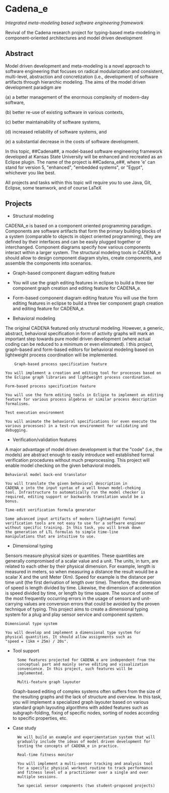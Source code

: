Cadena_e
========

_Integrated meta-modeling based software engineering framework_

Revival of the Cadena research project for typing-based meta-modeling
in component-oriented architectures and model driven development


Abstract
--------

Model driven development and meta-modeling is a novel approach to
software engineering that focuses on radical modularization and
consistent, multi-level, abstraction and concretization (i.e.,
development) of software artifacts through hierarchic modeling. The
aims of the model driven development paradigm are

(a) a better management of the enormous complexity of modern-day software,

(b) better re-use of existing software in various contexts,

(c) better maintainability of software systems,

(d) increased reliability of software systems, and

(e) a substantial decrease in the costs of software development.

In this topic, ##Cadena##, a model-based software engineering
framework developed at Kansas State University will be enhanced and
recreated as an Eclipse plugin. The name of the project is
##Cadena_e##, where 'e' can stand for version 5, "enhanced", "embedded
systems", or "Egypt", whichever you like best.

All projects and tasks within this topic will require you to use Java,
Git, Eclipse, some teamwork, and of course LaTeX

Projects
--------

* Structural modeling

CADENA_e is based on a component oriented programming
paradigm. Components are software artifacts that form the primary
building blocks of a system (comparable to objects in object oriented
programming), they are defined by their interfaces and can be easily
plugged together or interchanged. Component diagrams specify how
various components interact within a larger system. The structural
modeling tools in CADENA_e should allow to design component diagram
styles, create components, and assemble the components into scenarios.

+ Graph-based component diagram editing feature

+ You will use the graph editing features in eclipse to build a three tier component graph creation and editing feature for CADENA_e.

+ Form-based component diagram editing feature
You will use the form editing features in eclipse to build a three tier component graph creation and editing feature for CADENA_e.

* Behavioral modeling

The original CADENA featured only structural modeling. However, a
generic, abstract, behavioral specification in form of activity graphs
will mark an important step towards pure model driven development
(where actual coding can be reduced to a minimum or even
eliminated). I this project, graph-based and form-based editors for
behavioral modeling based on lightweight process coordination will be
implemented.

        Graph-based process specification feature

	You will implement a creation and editing tool for processes based on the Eclipse graph libraries and lightweight process coordination.

	Form-based process specification feature

	You will use the form editing tools in Eclipse to implement an editing feature for various process algebras or similar process description formalisms.

	Test execution environment

	You will animate the behavioral specifications (or even execute the various processes) in a test-run environment for validating and debugging.


* Verification/validation features

A major advantage of model driven development is that the "code"
(i.e., the models) are abstract enough to easily introduce well
established formal verification procedures without much
preprocessing. This project will enable model checking on the given
behavioral models.

	Behavioral model back-end translator

	You will translate the given behavioral description in
	CADENA_e into the input syntax of a well known model-cheking
	tool. Infrastructure to automatically run the model checker is
	required, editing support or backwards translation would be a
	bonus.

	Time-edit verification formula generator

	Some advanced input artifacts of modern lightweight formal
	verification tools are not easy to use for a software engineer
	without specific training. In this task, you will break down
	the generation of LTL formulas to simple time-line
	manipulations that are intuitive to use.


* Dimensional typing

Sensors measure physical sizes or quantities. These quantities are
generally compromised of a scalar value and a unit. The units, in
turn, are related to each other by their physical dimension. For
example, length is measured in meters, so when measuring a distance
the result would be a scalar X and the unit Meter (Xm). Speed for
example is the distance per time unit (the first derivation of length
over time). Therefore, the dimension of speed is length divided by
time. Likewise, the dimension of acceleration is speed divided by
time, or length by time square. The source of some of the most
frequently occurring errors in the usage of sensors and unit-carrying
values are conversion errors that could be avoided by the proven
technique of typing. This project aims to create a dimensional typing
system for a plug and play sensor service and component system.

	Dimensional type system

	You will develop and implement a dimensional type system for
	physical quantities. It should allow assignments such as
	"speed = (1km + 25m) / 20s".

* Tool support

        Some features projected for CADENA_e are independent from the
        conceptual part and mainly serve editing and visualization
        convenience. In this project, such features will be
        implemented.

        Multi-feature graph layouter

	Graph-based editing of complex systems often suffers from the
	size of the resulting graphs and the lack of structure and
	overview. In this task, you will implement a specialized graph
	layouter based on various standard graph layouting algorithms
	with added features such as subgraph-folding, fixing of
	specific nodes, sorting of nodes according to specific
	properties, etc.


* Case study

        We will build an example and experimentation system that will
        gradually include the ideas of model driven development for
        testing the concepts of CADENA_e in practice.

     	Real-time fitness monitor

     	You will implement a multi-sensor tracking and analysis tool
     	for a specific physical workout routine to track performance
     	and fitness level of a practitioner over a single and over
     	multiple sessions.

     	Two special sensor components (two student-proposed projects)
